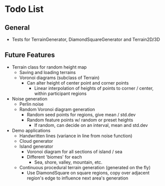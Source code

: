 # Todo List

## General

* Tests for TerrainGenerator, DiamondSquareGenerator and Terrain2D/3D

## Future Features

* Terrain class for random height map
    * Saving and loading terrains
    * Voronoi diagrams (subclass of Terrain)
        * Can alter height of center point and corner points
            * Linear interpolation of heights of points to corner / center, within participant regions
* Noise generation
    * Perlin noise
    * Random Voronoi diagram generation
        * Random seed points for regions, give mean / std.dev
        * Random feature points w/ random or preset heights
            * If random, can decide on an interval, mean and std.dev
* Demo applications
    * Handwritten lines (variance in line from noise function)
    * Cloud generator
    * Island generator
        * Voronoi diagram for all sections of island / sea
        * Different 'biomes' for each 
            * Sea, shore, valley, mountain, etc.
    * Continuous procedural terrain generation (generated on the fly)
        * Use DiamondSquare on square regions, copy over adjacent region's edge to influence next area's generation
